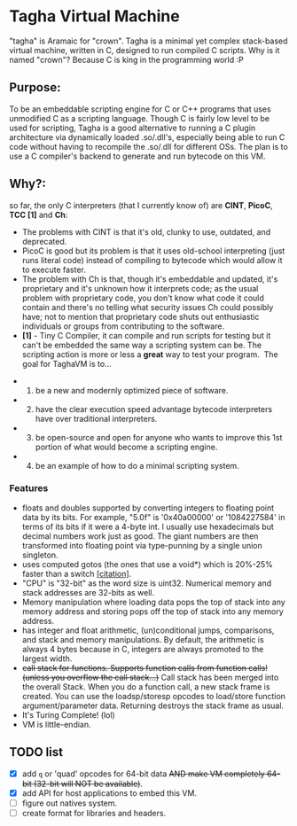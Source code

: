 # Tagha Virtual Machine
"tagha" is Aramaic for "crown".
Tagha is a minimal yet complex stack-based virtual machine, written in C, designed to run compiled C scripts. Why is it named "crown"? Because C is king in the programming world :P
​
## Purpose:
To be an embeddable scripting engine for C or C++ programs that uses unmodified C as a scripting language. Though C is fairly low level to be used for scripting, Tagha is a good alternative to running a C plugin architecture via dynamically loaded .so/.dll's, especially being able to run C code without having to recompile the .so/.dll for different OSs. The plan is to use a C compiler's backend to generate and run bytecode on this VM.
​
## Why?:
so far, the only C interpreters (that I currently know of) are **CINT**, **PicoC**, **TCC [1]** and **Ch**:
- The problems with CINT is that it's old, clunky to use, outdated, and deprecated.
- PicoC is good but its problem is that it uses old-school interpreting (just runs literal code) instead of compiling to bytecode which would allow it to execute faster.
- The problem with Ch is that, though it's embeddable and updated, it's proprietary and it's unknown how it interprets code; as the usual problem with proprietary code, you don't know what code it could contain and there's no telling what security issues Ch could possibly have; not to mention that proprietary code shuts out enthusiastic individuals or groups from contributing to the software.
- **[1]** - Tiny C Compiler, it can compile and run scripts for testing but it can't be embedded the same way a scripting system can be. The scripting action is more or less a **great** way to test your program.
​
The goal for TaghaVM is to...
+ 1. be a new and modernly optimized piece of software.
+ 2. have the clear execution speed advantage bytecode interpreters have over traditional interpreters.
+ 3. be open-source and open for anyone who wants to improve this 1st portion of what would become a scripting engine.
+ 4. be an example of how to do a minimal scripting system.
​
### Features
* floats and doubles supported by converting integers to floating point data by its bits. For example, "5.0f" is '0x40a00000' or '1084227584' in terms of its bits if it were a 4-byte int.
I usually use hexadecimals but decimal numbers work just as good. The giant numbers are then transformed into floating point via type-punning by a single union singleton.
* uses computed gotos (the ones that use a void\*) which is 20%-25% faster than a switch [[citation]](http://eli.thegreenplace.net/2012/07/12/computed-goto-for-efficient-dispatch-tables).
* "CPU" is "32-bit" as the word size is uint32. Numerical memory and stack addresses are 32-bits as well.
* Memory manipulation where loading data pops the top of stack into any memory address and storing pops off the top of stack into any memory address.
* has integer and float arithmetic, (un)conditional jumps, comparisons, and stack and memory manipulations. By default, the arithmetic is always 4 bytes because in C, integers are always promoted to the largest width.
* ~~call stack for functions. Supports function calls from function calls! (unless you overflow the call stack...)~~ Call stack has been merged into the overall Stack. When you do a function call, a new stack frame is created. You can use the loadsp/storesp opcodes to load/store function argument/parameter data. Returning destroys the stack frame as usual.
* It's Turing Complete! (lol)
* VM is little-endian.
​
## TODO list
- [x] add `q` or 'quad' opcodes for 64-bit data ~~AND make VM completely 64-bit (32-bit will NOT be available)~~.
- [x] add API for host applications to embed this VM.
- [ ] figure out natives system.
- [ ] create format for libraries and headers.
